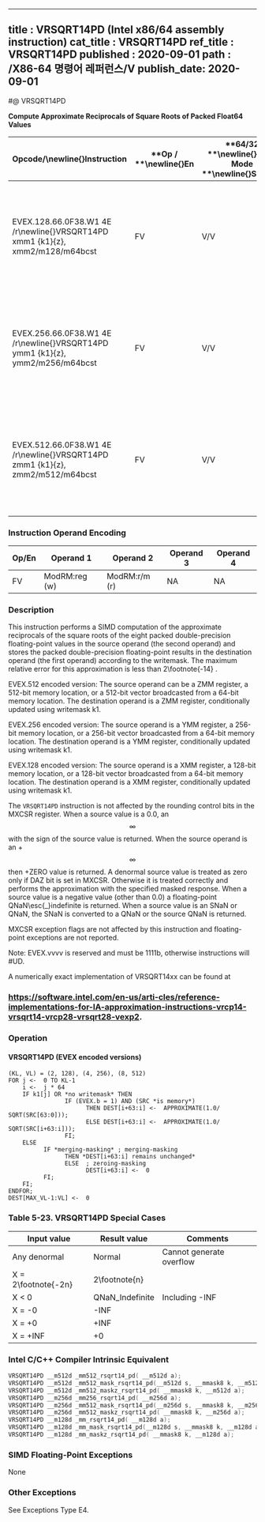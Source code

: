 ----------------------------
title : VRSQRT14PD (Intel x86/64 assembly instruction)
cat_title : VRSQRT14PD
ref_title : VRSQRT14PD
published : 2020-09-01
path : /X86-64 명령어 레퍼런스/V
publish_date: 2020-09-01
----------------------------
#@ VRSQRT14PD

**Compute Approximate Reciprocals of Square Roots of Packed Float64 Values**

|**Opcode/**\newline{}**Instruction**|**Op / **\newline{}**En**|**64/32 **\newline{}**bit Mode **\newline{}**Support**|**CPUID **\newline{}**Feature **\newline{}**Flag**|**Description**|
|------------------------------------|-------------------------|------------------------------------------------------|--------------------------------------------------|---------------|
|EVEX.128.66.0F38.W1 4E /r\newline{}VRSQRT14PD xmm1 {k1}{z}, xmm2/m128/m64bcst|FV|V/V|AVX512VL\newline{}AVX512F|Computes the approximate reciprocal square roots of the packed double-precision floating-point values in xmm2/m128/m64bcst and stores the results in xmm1. Under writemask.|
|EVEX.256.66.0F38.W1 4E /r\newline{}VRSQRT14PD ymm1 {k1}{z}, ymm2/m256/m64bcst|FV|V/V|AVX512VL\newline{}AVX512F|Computes the approximate reciprocal square roots of the packed double-precision floating-point values in ymm2/m256/m64bcst and stores the results in ymm1. Under writemask.|
|EVEX.512.66.0F38.W1 4E /r\newline{}VRSQRT14PD zmm1 {k1}{z}, zmm2/m512/m64bcst|FV|V/V|AVX512F|Computes the approximate reciprocal square roots of the packed double-precision floating-point values in zmm2/m512/m64bcst and stores the results in zmm1 under writemask.|
### Instruction Operand Encoding


|Op/En|Operand 1|Operand 2|Operand 3|Operand 4|
|-----|---------|---------|---------|---------|
|FV|ModRM:reg (w)|ModRM:r/m (r)|NA|NA|
### Description


This instruction performs a SIMD computation of the approximate reciprocals of the square roots of the eight packed double-precision floating-point values in the source operand (the second operand) and stores the packed double-precision floating-point results in the destination operand (the first operand) according to the writemask. The maximum relative error for this approximation is less than 2\footnote{-14} . 

EVEX.512 encoded version: The source operand can be a ZMM register, a 512-bit memory location, or a 512-bit vector broadcasted from a 64-bit memory location. The destination operand is a ZMM register, conditionally updated using writemask k1. 

EVEX.256 encoded version: The source operand is a YMM register, a 256-bit memory location, or a 256-bit vector broadcasted from a 64-bit memory location. The destination operand is a YMM register, conditionally updated using writemask k1. 

EVEX.128 encoded version: The source operand is a XMM register, a 128-bit memory location, or a 128-bit vector broadcasted from a 64-bit memory location. The destination operand is a XMM register, conditionally updated using writemask k1. 

The `VRSQRT14PD` instruction is not affected by the rounding control bits in the MXCSR register. When a source value is a 0.0, an $$\infty$$ with the sign of the source value is returned. When the source operand is an +$$\infty$$ then +ZERO value is returned. A denormal source value is treated as zero only if DAZ bit is set in MXCSR. Otherwise it is treated correctly and performs the approximation with the specified masked response. When a source value is a negative value (other than 0.0) a floating-point QNaN\esc{_}indefinite is returned. When a source value is an SNaN or QNaN, the SNaN is converted to a QNaN or the source QNaN is returned.

MXCSR exception flags are not affected by this instruction and floating-point exceptions are not reported.

Note: EVEX.vvvv is reserved and must be 1111b, otherwise instructions will #UD.

A numerically exact implementation of VRSQRT14xx can be found at 

###                                                                                                        https://software.intel.com/en-us/arti-cles/reference-implementations-for-IA-approximation-instructions-vrcp14-vrsqrt14-vrcp28-vrsqrt28-vexp2.

### Operation
#### VRSQRT14PD (EVEX encoded versions) 
```info-verb
(KL, VL) = (2, 128), (4, 256), (8, 512)
FOR j <-  0 TO KL-1
    i <-  j * 64
    IF k1[j] OR *no writemask* THEN
                IF (EVEX.b = 1) AND (SRC *is memory*)
                      THEN DEST[i+63:i] <-  APPROXIMATE(1.0/ SQRT(SRC[63:0]));
                      ELSE DEST[i+63:i] <-  APPROXIMATE(1.0/ SQRT(SRC[i+63:i]));
                FI;
    ELSE 
          IF *merging-masking* ; merging-masking
                THEN *DEST[i+63:i] remains unchanged*
                ELSE  ; zeroing-masking
                      DEST[i+63:i] <-  0
          FI;
    FI;
ENDFOR;
DEST[MAX_VL-1:VL] <-  0
```
### Table 5-23. VRSQRT14PD Special Cases


|**Input value**|**Result value**|**Comments**|
|---------------|----------------|------------|
|Any denormal|Normal|Cannot generate overflow|
|X = 2\footnote{-2n}|2\footnote{n}||
|X < 0|QNaN_Indefinite|Including -INF|
|X = -0|-INF||
|X = +0|+INF||
|X = +INF|+0||

### Intel C/C++ Compiler Intrinsic Equivalent

```cpp
VRSQRT14PD __m512d _mm512_rsqrt14_pd( __m512d a);
VRSQRT14PD __m512d _mm512_mask_rsqrt14_pd(__m512d s, __mmask8 k, __m512d a);
VRSQRT14PD __m512d _mm512_maskz_rsqrt14_pd( __mmask8 k, __m512d a);
VRSQRT14PD __m256d _mm256_rsqrt14_pd( __m256d a);
VRSQRT14PD __m256d _mm512_mask_rsqrt14_pd(__m256d s, __mmask8 k, __m256d a);
VRSQRT14PD __m256d _mm512_maskz_rsqrt14_pd( __mmask8 k, __m256d a);
VRSQRT14PD __m128d _mm_rsqrt14_pd( __m128d a);
VRSQRT14PD __m128d _mm_mask_rsqrt14_pd(__m128d s, __mmask8 k, __m128d a);
VRSQRT14PD __m128d _mm_maskz_rsqrt14_pd( __mmask8 k, __m128d a);
```
### SIMD Floating-Point Exceptions


None

### Other Exceptions


See Exceptions Type E4.

